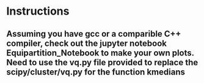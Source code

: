 # Instructions
## Assuming you have gcc or a comparible C++ compiler, check out the jupyter notebook Equipartition_Notebook to make your own plots. Need to use the vq.py file provided to replace the scipy/cluster/vq.py for the function kmedians